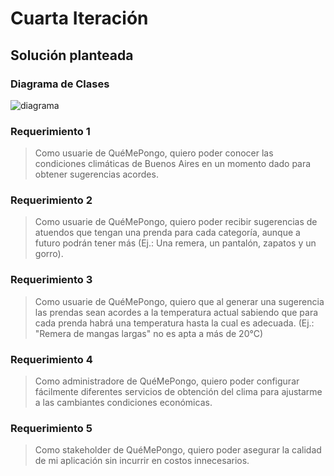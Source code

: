 # Cuarta Iteración

## Solución planteada

### Diagrama de Clases

![diagrama](http://www.plantuml.com/plantuml/proxy?cache=no&src=https://raw.githubusercontent.com/RaniAgus/dds-jv-2022-que-me-pongo/main/docs/diagramas/iteracion-4.puml)

### Requerimiento 1

> Como usuarie de QuéMePongo, quiero poder conocer las condiciones climáticas de
  Buenos Aires en un momento dado para obtener sugerencias acordes.



### Requerimiento 2

> Como usuarie de QuéMePongo, quiero poder recibir sugerencias de atuendos que
  tengan una prenda para cada categoría, aunque a futuro podrán tener más (Ej.:
  Una remera, un pantalón, zapatos y un gorro).



### Requerimiento 3

> Como usuarie de QuéMePongo, quiero que al generar una sugerencia las prendas
  sean acordes a la temperatura actual sabiendo que para cada prenda habrá una
  temperatura hasta la cual es adecuada. (Ej.: "Remera de mangas largas" no es
  apta a más de 20°C)



### Requerimiento 4

> Como administradore de QuéMePongo, quiero poder configurar fácilmente
  diferentes servicios de obtención del clima para ajustarme a las cambiantes
  condiciones económicas.



### Requerimiento 5

> Como stakeholder de QuéMePongo, quiero poder asegurar la calidad de mi
  aplicación sin incurrir en costos innecesarios.



<!--
## Cambios post Puesta en Común

### Diagrama de Clases

![diagrama](http://www.plantuml.com/plantuml/proxy?cache=no&src=https://raw.githubusercontent.com/RaniAgus/dds-jv-2022-que-me-pongo/main/docs/diagramas/iteracion-4-cambios.puml)

### Requerimiento 1

### Requerimiento 2

...

### Requerimiento N
-->
